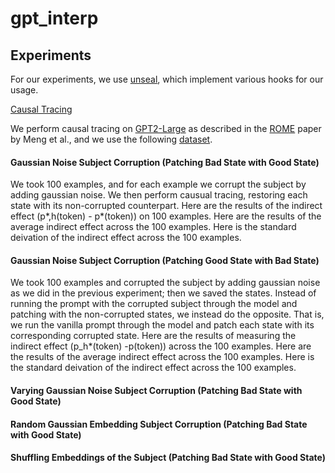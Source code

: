 # gpt_interp

## Experiments

For our experiments, we use [unseal](https://github.com/TomFrederik/unseal/), which implement various hooks for our usage.

<u>Causal Tracing</u>

We perform causal tracing on [GPT2-Large](https://huggingface.co/gpt2-large) as described in the [ROME](https://arxiv.org/abs/2202.05262) paper by Meng et al., and we use the following [dataset](https://drive.google.com/file/d/1u6wKzi26vvQ18LlD7UtIZnQxmIjNsCFn/view).

#### Gaussian Noise Subject Corruption (Patching Bad State with Good State)
We took 100 examples, and for each example we corrupt the subject by adding gaussian noise. We then perform causual tracing, restoring each state with its non-corrupted counterpart. Here are the results of the indirect effect (p*,h(token) - p*(token)) on 100 examples. Here are the results of the average indirect effect across the 100 examples. Here is the standard deivation of the indirect effect across the 100 examples.

#### Gaussian Noise Subject Corruption (Patching Good State with Bad State)
We took 100 examples and corrupted the subject by adding gaussian noise as we did in the previous experiment; then we saved the states. Instead of running 
the prompt with the corrupted subject through the model and patching with the non-corrupted states, we instead do the opposite. That is, we run the vanilla prompt through the model and patch each state with its corresponding corrupted state. Here are the results of measuring the indirect effect (p_h*(token) -p(token)) across the 100 examples. Here are the results of the average indirect effect across the 100 examples. Here is the standard deivation of the indirect effect across the 100 examples.

#### Varying Gaussian Noise Subject Corruption (Patching Bad State with Good State)

#### Random Gaussian Embedding Subject Corruption (Patching Bad State with Good State)

#### Shuffling Embeddings of the Subject (Patching Bad State with Good State)
